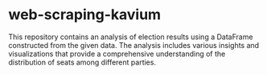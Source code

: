 # web-scraping-kavium
This repository contains an analysis of election results using a DataFrame constructed from the given data. The analysis includes various insights and visualizations that provide a comprehensive understanding of the distribution of seats among different parties.
